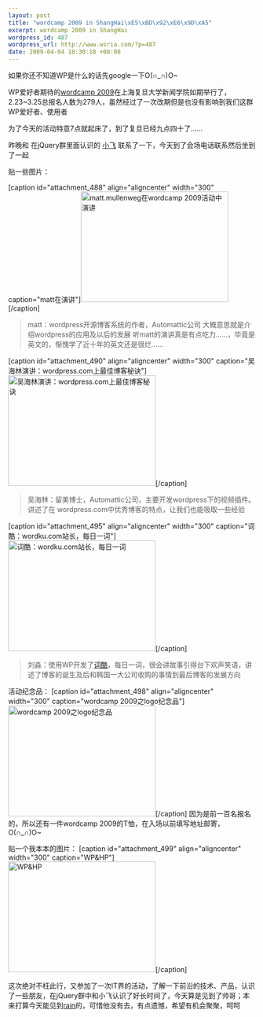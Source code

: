 ```yaml
--- 
layout: post
title: "wordcamp 2009 in ShangHai\xE5\xBD\x92\xE6\x9D\xA5"
excerpt: wordcamp 2009 in ShangHai
wordpress_id: 487
wordpress_url: http://www.wsria.com/?p=487
date: 2009-04-04 18:30:18 +08:00
---
```

如果你还不知道WP是什么的话先google一下O(∩_∩)O~

WP爱好者期待的<a href="http://wordcampchina.org/" target="_blank">wordcamp 2009</a>在上海复旦大学新闻学院如期举行了，2.23~3.25总报名人数为279人，虽然经过了一次改期但是也没有影响到我们这群WP爱好者、使用者

为了今天的活动特意7点就起床了，到了复旦已经九点四十了……

昨晚和 在jQuery群里面认识的 <a href="http://shawphy.com/" target="_blank">小飞</a> 联系了一下，今天到了会场电话联系然后坐到了一起

贴一些图片：

[caption id="attachment_488" align="aligncenter" width="300" caption="matt在演讲"]<a href="http://www.wsria.com/wp-content/uploads/2009/04/20090404049.jpg"><img class="size-medium wp-image-488" title="matt.mullenweg在wordcamp 2009活动中演讲" src="http://www.wsria.com/wp-content/uploads/2009/04/20090404049-300x225.jpg" alt="matt.mullenweg在wordcamp 2009活动中演讲" width="300" height="225" /></a>[/caption]
<blockquote>matt：wordpress开源博客系统的作者，Automattic公司
大概意思就是介绍wordpress的应用及以后的发展
听matt的演讲真是有点吃力……，毕竟是英文的，惭愧学了近十年的英文还是很烂……</blockquote>
[caption id="attachment_490" align="aligncenter" width="300" caption="吴海林演讲：wordpress.com上最佳博客秘诀"]<a href="http://www.wsria.com/wp-content/uploads/2009/04/20090404051.jpg"><img class="size-medium wp-image-490" title="吴海林演讲：wordpress.com上最佳博客秘诀，WP团队的华人，主要开发视频插件" src="http://www.wsria.com/wp-content/uploads/2009/04/20090404051-300x225.jpg" alt="吴海林演讲：wordpress.com上最佳博客秘诀" width="300" height="225" /></a>[/caption]
<blockquote>吴海林：留美博士，Automattic公司，主要开发wordpress下的视频插件。讲述了在 wordpress.com中优秀博客的特点，让我们也能吸取一些经验</blockquote>

[caption id="attachment_495" align="aligncenter" width="300" caption="词酷：wordku.com站长，每日一词"]<a href="http://www.wsria.com/wp-content/uploads/2009/04/20090404053.jpg"><img src="http://www.wsria.com/wp-content/uploads/2009/04/20090404053-300x225.jpg" alt="词酷：wordku.com站长，每日一词" title="词酷站长,wordku.com" width="300" height="225" class="size-medium wp-image-495" /></a>[/caption]
<blockquote>刘淼：使用WP开发了<a href="http://wordku.com/" target="_blank">词酷</a>，每日一词，很会讲故事引得台下欢声笑语，讲述了博客的诞生及后和韩国一大公司收购的事情到最后博客的发展方向</blockquote>

活动纪念品：
[caption id="attachment_498" align="aligncenter" width="300" caption="wordcamp 2009之logo纪念品"]<a href="http://www.wsria.com/wp-content/uploads/2009/04/20090404062.jpg"><img src="http://www.wsria.com/wp-content/uploads/2009/04/20090404062-300x225.jpg" alt="wordcamp 2009之logo纪念品" title="wordcamp 2009之logo纪念品" width="300" height="225" class="size-medium wp-image-498" /></a>[/caption]
因为是前一百名报名的，所以还有一件wordcamp 2009的T恤，在入场以前填写地址邮寄，O(∩_∩)O~

贴一个我本本的图片：
[caption id="attachment_499" align="aligncenter" width="300" caption="WP&HP"]<a href="http://www.wsria.com/wp-content/uploads/2009/04/20090404059.jpg"><img src="http://www.wsria.com/wp-content/uploads/2009/04/20090404059-300x225.jpg" alt="WP&amp;HP" title="WP&amp;HP" width="300" height="225" class="size-medium wp-image-499" /></a>[/caption]

这次绝对不枉此行，又参加了一次IT界的活动，了解一下前沿的技术、产品，认识了一些朋友，在jQuery群中和小飞认识了好长时间了，今天算是见到了帅哥；本来打算今天能见到<a href="http://www.cssrain.cn/" target="_blank">rain</a>的，可惜他没有去，有点遗憾，希望有机会聚聚，呵呵

